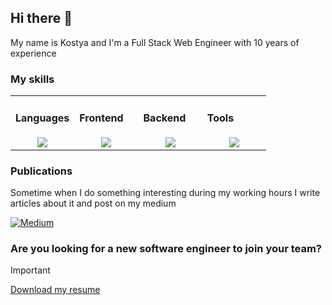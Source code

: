 ## Hi there 👋

My name is Kostya and I'm a Full Stack Web Engineer with 10 years of experience

### My skills
<table><tr><td valign="top" width="25%"> 
      
#### Languages
<div align="center">
  <img src="https://skillicons.dev/icons?i=ts,js,nodejs,php&perline=4" />
</div>
    </td><td valign="top" width="25%">
      
#### Frontend
<div align="center">
  <img src="https://skillicons.dev/icons?i=nextjs,react,tailwind,redux,html,css&perline=4" />
</div>
    </td><td valign="top" width="25%">
      
#### Backend
<div align="center">
  <img src="https://skillicons.dev/icons?i=prisma,express,nodejs,mongodb,postgres,mysql&perline=4" />
</div>
    </td><td valign="top" width="25%">
      
#### Tools
<div align="center">
  <img src="https://skillicons.dev/icons?i=github,git,docker,figma,npm&perline=4" />
</div>
    </td></tr></table>


### Publications
Sometime when I do something interesting during my working hours I write articles about it and post on my medium
<div>
  <a href="https://medium.com/@keithchasen">
    <img src="https://img.shields.io/badge/Medium-12100E?style=for-the-badge&logo=medium&logoColor=white" target="_blank" alt="Medium">
  </a>
</div>

### Are you looking for a new software engineer to join your team?
> [!IMPORTANT]  
> <a href="https://drive.google.com/file/d/1w-J-qHVEgq_rIxTTi5K2t8CXXgbb2JkS/view?usp=drive_link" download>Download my resume</a>



<!--
**KeithChasen/keithchasen** is a ✨ _special_ ✨ repository because its `README.md` (this file) appears on your GitHub profile.

Here are some ideas to get you started:

- 🔭 I’m currently working on ...
- 🌱 I’m currently learning ...
- 👯 I’m looking to collaborate on ...
- 🤔 I’m looking for help with ...
- 💬 Ask me about ...
- 📫 How to reach me: ...
- 😄 Pronouns: ...
- ⚡ Fun fact: ...
-->
